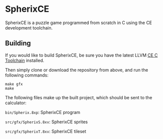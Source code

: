 # SpherixCE
SpherixCE is a puzzle game programmed from scratch in C using the CE development toolchain.

## Building
If you would like to build SpherixCE, be sure you have the latest LLVM [CE C Toolchain](https://github.com/CE-Programming/toolchain/releases/latest) installed.

Then simply clone or download the repository from above, and run the following commands:

    make gfx
    make

The following files make up the built project, which should be sent to the calculator:

   `bin/Spherix.8xp`: SpherixCE program

   `src/gfx/SpherixS.8xv`: SpherixCE sprites

   `src/gfx/SpherixT.8xv`: SpherixCE tileset
